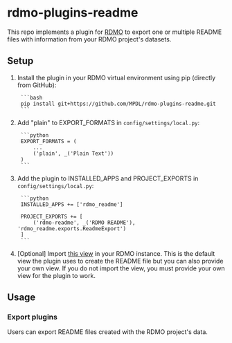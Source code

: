 # rdmo-plugins-readme

This repo implements a plugin for [RDMO](https://github.com/rdmorganiser/rdmo) to export one or multiple README files with information from your RDMO project's datasets.

## Setup

1. Install the plugin in your RDMO virtual environment using pip (directly from GitHub):

        ```bash
        pip install git+https://github.com/MPDL/rdmo-plugins-readme.git
        ```

2. Add "plain" to EXPORT_FORMATS in `config/settings/local.py`:

        ```python
        EXPORT_FORMATS = (
            ...
            ('plain', _('Plain Text'))
        )
        ```

3. Add the plugin to INSTALLED_APPS and PROJECT_EXPORTS in `config/settings/local.py`:

        ```python
        INSTALLED_APPS += ['rdmo_readme']

        PROJECT_EXPORTS += [
            ('rdmo-readme', _('RDMO README'), 'rdmo_readme.exports.ReadmeExport')
        ]
        ```

4. [Optional] Import [this view](https://github.com/MPDL/rdmo-plugins-readme/tree/main/view/rdmo-readme.xml) in your RDMO instance. This is the default view the plugin uses to create the README file but you can also provide your own view. If you do not import the view, you must provide your own view for the plugin to work.

## Usage

### Export plugins

Users can export README files created with the RDMO project's data.